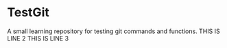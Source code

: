 # TestGit
A small learning repository for testing git commands and functions.
THIS IS LINE 2
THIS IS LINE 3

